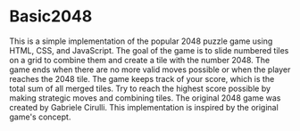 # Basic2048
This is a simple implementation of the popular 2048 puzzle game using HTML, CSS, and JavaScript. 
The goal of the game is to slide numbered tiles on a grid to combine them and create a tile with the number 2048. The game ends when there are no more valid moves possible or when the player reaches the 2048 tile.
The game keeps track of your score, which is the total sum of all merged tiles.
Try to reach the highest score possible by making strategic moves and combining tiles.
The original 2048 game was created by Gabriele Cirulli. This implementation is inspired by the original game's concept.
